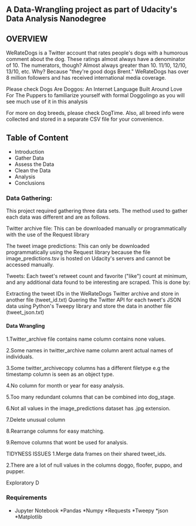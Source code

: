 ## A Data-Wrangling project as part of Udacity's Data Analysis Nanodegree

## OVERVIEW

WeRateDogs is a Twitter account that rates people's dogs with a humorous comment about the dog. These ratings almost always have a denominator of 10. The numerators, though? Almost always greater than 10. 11/10, 12/10, 13/10, etc. Why? Because "they're good dogs Brent." WeRateDogs has over 8 million followers and has received international media coverage.

Please check Dogs Are Doggos: An Internet Language Built Around Love For The Puppers to familiarize yourself with formal Doggolingo as you will see much use of it in this analysis

For more on dog breeds, please check DogTime. Also, all breed info were collected and stored in a separate CSV file for your convenience.

## Table of Content
* Introduction
* Gather Data
* Assess the Data
* Clean the Data
* Analysis
* Conclusions


### Data Gathering:
This project required gathering three data sets. The method used to gather each data was different and are as follows.

Twitter archive file: This can be downloaded manually or programmatically with the use of the Request library

The tweet image predictions: This can only be downloaded programmatically using the Request library because the file image_predictions.tsv is hosted on Udacity's servers and cannot be accessed manually.

Tweets: Each tweet's retweet count and favorite ("like") count at minimum, and any additional data found to be interesting are scraped. This is done by:

Extracting the tweet IDs in the WeRateDogs Twitter archive and store in another file (tweet_id.txt)
Quering the Twitter API for each tweet's JSON data using Python's Tweepy library and store the data in another file (tweet_json.txt)

#### Data Wrangling

1.Twitter_archive file contains name column contains none values.

2.Some names in twitter_archive name column arent actual names of individuals.

3.Some twitter_archivecopy columns has a different filetype e.g the timestamp column is seen as an object type.

4.No column for month or year for easy analysis.

5.Too many redundant columns that can be combined into dog_stage.

6.Not all values in the image_predictions dataset has .jpg extension.

7.Delete unusual column

8.Rearrange columns for easy matching.

9.Remove columns that wont be used for analysis.

TIDYNESS ISSUES
1.Merge data frames on their shared tweet_ids.

2.There are a lot of null values in the columns doggo, floofer, puppo, and pupper.

Exploratory D

### Requirements

* Jupyter Notebook
*Pandas
*Numpy
*Requests
*Tweepy
*json
*Matplotlib


```python

```
